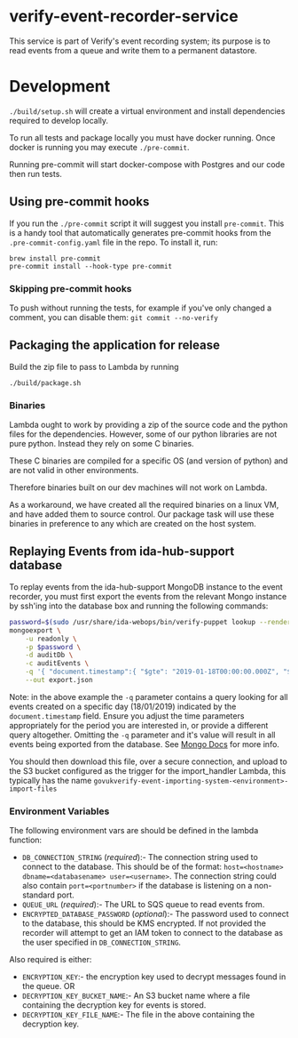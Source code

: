 # verify-event-recorder-service
This service is part of Verify's event recording system; its purpose is to read events from a queue and write them to a
 permanent datastore.

# Development
```./build/setup.sh``` will create a virtual environment and install dependencies required to develop locally.

To run all tests and package locally you must have docker running. Once docker is running you may execute
```./pre-commit```.

Running pre-commit will start docker-compose with Postgres and our code then run tests.

## Using pre-commit hooks

If you run the `./pre-commit` script it will suggest you install `pre-commit`.
This is a handy tool that automatically generates pre-commit hooks from the
`.pre-commit-config.yaml` file in the repo.  To install it, run:

```
brew install pre-commit
pre-commit install --hook-type pre-commit
```

### Skipping pre-commit hooks

To push without running the tests, for example if you've only changed a comment, you can disable them:
`git commit --no-verify`

## Packaging the application for release
Build the zip file to pass to Lambda by running
```
./build/package.sh
```

### Binaries
Lambda ought to work by providing a zip of the source code and the python files for the dependencies.
However, some of our python libraries are not pure python. Instead they rely on some C binaries.

These C binaries are compiled for a specific OS (and version of python) and are not valid in other environments.

Therefore binaries built on our dev machines will not work on Lambda.

As a workaround, we have created all the required binaries on a linux VM, and have added them to source control. Our 
package task will use these binaries in preference to any which are created on the host system.

## Replaying Events from ida-hub-support database

To replay events from the ida-hub-support MongoDB instance to the event recorder, you must first export the events from the relevant Mongo instance by ssh'ing into the database box and running the following commands:

```bash
password=$(sudo /usr/share/ida-webops/bin/verify-puppet lookup --render-as s profiles::ida_mongo_users::readonlypassword)
mongoexport \
	-u readonly \
	-p $password \
	-d auditDb \
	-c auditEvents \
	-q '{ "document.timestamp":{ "$gte": "2019-01-18T00:00:00.000Z", "$lte": "2019-01-18T23:59:59.999Z" }}' \
	--out export.json
```
Note: in the above example the `-q` parameter contains a query looking for all events created on a specific day (18/01/2019)
indicated by the `document.timestamp` field. Ensure you adjust the time parameters appropriately for the period
you are interested in, or provide a different query altogether. Omitting the `-q` parameter and it's value will result
in all events being exported from the database. See [Mongo Docs](https://docs.mongodb.com/manual/reference/program/mongoexport/) for more info.

You should then download this file, over a secure connection, and upload to the S3 bucket configured as the trigger
for the import_handler Lambda, this typically has the name `govukverify-event-importing-system-<environment>-import-files`
 
### Environment Variables

The following environment vars are should be defined in the lambda function:

* `DB_CONNECTION_STRING` (_required_):- The connection string used to connect to the database. This should be of the format:
`host=<hostname> dbname=<databasename> user=<username>`. The connection string could also contain `port=<portnumber>` if the database is listening on a non-standard port.
* `QUEUE_URL` (_required_):- The URL to SQS queue to read events from. 
* `ENCRYPTED_DATABASE_PASSWORD` (_optional_):- The password used to connect to the database, this should be KMS encrypted. If not provided the recorder
will attempt to get an IAM token to connect to the database as the user specified in `DB_CONNECTION_STRING`.

Also required is either:
* `ENCRYPTION_KEY`:- the encryption key used to decrypt messages found in the queue.
OR
* `DECRYPTION_KEY_BUCKET_NAME`:- An S3 bucket name where a file containing the decryption key for events is stored.
* `DECRYPTION_KEY_FILE_NAME`:- The file in the above containing the decryption key.
